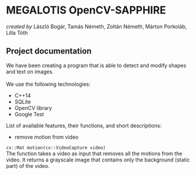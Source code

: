 **MEGALOTIS OpenCV-SAPPHIRE**
======
_created by_ László Bogár, Tamás Németh, Zoltán Németh, Márton Porkoláb, Lilla Tóth

## **Project documentation**

We have been creating a program that is able to detect and modify shapes and text on images.<br/> <br/>
We use the following technologies:
* C++14
* SQLite
* OpenCV library
* Google Test<br/>

List of available features, their functions, and short descriptions:

- remove motion from video

`cv::Mat motion(cv::VideoCapture video)`<br/>
The function takes a video as input that removes all the motions from the video. It returns a grayscale image that contains only the background (static part) of the video.<br/>